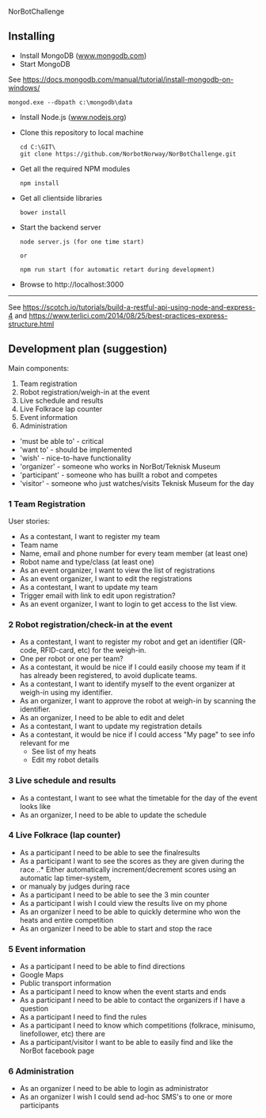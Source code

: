 NorBotChallenge

## Installing

* Install MongoDB (www.mongodb.com)
* Start MongoDB

See https://docs.mongodb.com/manual/tutorial/install-mongodb-on-windows/

    mongod.exe --dbpath c:\mongodb\data

* Install Node.js (www.nodejs.org)
* Clone this repository to local machine

      cd C:\GIT\
      git clone https://github.com/NorbotNorway/NorBotChallenge.git

* Get all the required NPM modules

      npm install

* Get all clientside libraries

      bower install

* Start the backend server

      node server.js (for one time start)

      or

      npm run start (for automatic retart during development)

* Browse to http://localhost:3000

-----

See https://scotch.io/tutorials/build-a-restful-api-using-node-and-express-4
and
https://www.terlici.com/2014/08/25/best-practices-express-structure.html

## Development plan (suggestion)

Main components:
1. Team registration
2. Robot registration/weigh-in at the event
3. Live schedule and results
4. Live Folkrace lap counter
5. Event information
6. Administration

- 'must be able to' - critical
- 'want to'         - should be implemented
- 'wish'            - nice-to-have functionality
- 'organizer'       - someone who works in NorBot/Teknisk Museum
- 'participant'     - someone who has buillt a robot and competes
- 'visitor'         - someone who just watches/visits Teknisk Museum for the day

### 1 Team Registration
User stories:

* As a contestant, I want to register my team
 * Team name
 * Name, email and phone number for every team member (at least one)
 * Robot name and type/class (at least one)
* As an event organizer, I want to view the list of registrations
* As an event organizer, I want to edit the registrations
* As a contestant, I want to update my team
 * Trigger email with link to edit upon registration?
* As an event organizer, I want to login to get access to the list view.

### 2 Robot registration/check-in at the event
* As a contestant, I want to register my robot and get an identifier (QR-code, RFID-card, etc) for the weigh-in.
 * One per robot or one per team?
* As a contestant, it would be nice if I could easily choose my team if it has already been registered, to avoid duplicate teams.
* As a contestant, I want to identify myself to the event organizer at weigh-in using my identifier.
* As an organizer, I want to approve the robot at weigh-in by scanning the identifier.
* As an organizer, I need to be able to edit and delet
* As a contestant, I want to update my registration details
* As a contestant, it would be nice if I could access "My page" to see info relevant for me
  * See list of my heats
  * Edit my robot details


### 3 Live schedule and results
* As a contestant, I want to see what the timetable for the day of the event looks like
* As an organizer, I need to be able to update the schedule

### 4 Live Folkrace (lap counter)
* As a participant I need to be able to see the finalresults
* As a participant I want to see the scores as they are given during the race
..* Either automatically increment/decrement scores using an automatic lap timer-system,
 * or manualy by judges during race
* As a participant I need to be able to see the 3 min counter
* As a participant I wish I could view the results live on my phone
* As an organizer I need to be able to quickly determine who won the heats and entire competition
* As an organizer I need to be able to start and stop the race

### 5 Event information
 * As a participant I need to be able to find directions
  * Google Maps
  * Public transport information
 * As a participant I need to know when the event starts and ends
 * As a participant I need to be able to contact the organizers if I have a question
 * As a participant I need to find the rules
 * As a participant I need to know which competitions (folkrace, minisumo, linefollower, etc) there are
 * As a participant/visitor I want to be able to easily find and like the NorBot facebook page

### 6 Administration
* As an organizer I need to be able to login as administrator
* As an organizer I wish I could send ad-hoc SMS's to one or more participants
